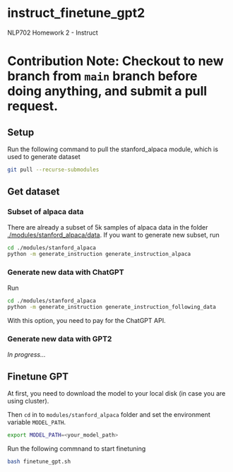 # instruct_finetune_gpt2
NLP702 Homework 2 - Instruct

# **Contribution Note: Checkout to new branch from `main` branch before doing anything, and submit a pull request.**

## Setup

Run the following command to pull the stanford_alpaca module, which is used to generate
dataset

```bash
git pull --recurse-submodules
```

## Get dataset

### Subset of alpaca data

There are already a subset of 5k samples of alpaca data in the folder [./modules/stanford_alpaca/data](./modules/stanford_alpaca/data/). If you want to generate new subset, run

```bash
cd ./modules/stanford_alpaca
python -m generate_instruction generate_instruction_alpaca
```

### Generate new data with ChatGPT

Run

```bash
cd ./modules/stanford_alpaca
python -m generate_instruction generate_instruction_following_data
```

With this option, you need to pay for the ChatGPT API.

### Generate new data with GPT2

*In progress...*

## Finetune GPT

At first, you need to download the model to your local disk (in case you are using cluster).

Then `cd` in to `modules/stanford_alpaca` folder and set the environment variable `MODEL_PATH`.

```bash
export MODEL_PATH=<your_model_path>
```

Run the following commnand to start finetuning

```bash
bash finetune_gpt.sh
```